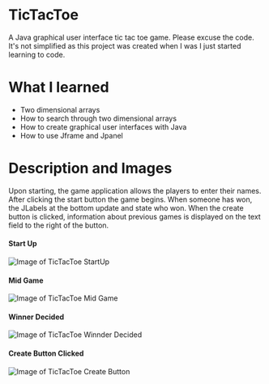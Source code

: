 # TicTacToe
A Java graphical user interface tic tac toe game. Please excuse the code. It's not simplified as this project was created when I was I just started learning to code.

# What I learned
* Two dimensional arrays
* How to search through two dimensional arrays
* How to create graphical user interfaces with Java
* How to use Jframe and Jpanel

# Description and Images
Upon starting, the game application allows the players to enter their names. After clicking the start button the game begins. When someone has won, the JLabels at the bottom update and state who won. When the create button is clicked, information about previous games is displayed on the text field to the right of the button.

#### Start Up
![Image of TicTacToe StartUp](https://github.com/negrt/cv/blob/master/images/TicTacToeStartUp.png?raw=true)

#### Mid Game
![Image of TicTacToe Mid Game](https://github.com/negrt/cv/blob/master/images/TicTacToeMidGame.png?raw=true)

#### Winner Decided
![Image of TicTacToe Winnder Decided](https://github.com/negrt/cv/blob/master/images/TicTacToeEndGame.png?raw=true)

#### Create Button Clicked
![Image of TicTacToe Create Button](https://github.com/negrt/cv/blob/master/images/TicTacToeCreate.png?raw=true)
